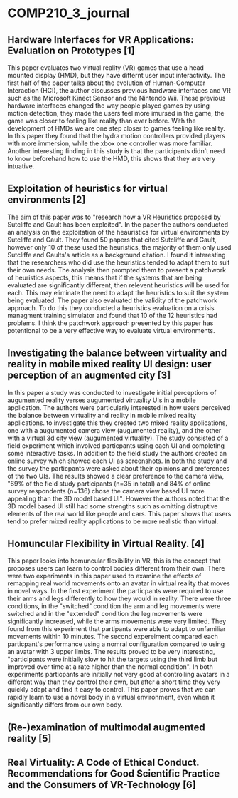 # COMP210_3_journal

## Hardware Interfaces for VR Applications: Evaluation on Prototypes [1]
This paper evaluates two virtual reality (VR) games that use a head mounted display (HMD), but they have differnt user input interactivity. The first half of the paper talks about the evolution of Human-Computer Interaction (HCI), the author discusses previous hardware interfaces and VR such as the Microsoft Kinect Sensor and the Nintendo Wii. These previous hardware interfaces changed the way people played games by using motion detection, they made the users feel more imursed in the game, the game was closer to feeling like reality than ever before. With the development of HMDs we are one step closer to games feeling like reality. In this paper they found that the hydra motion controllers provided players with more immersion, while the xbox one controller was more familiar. Another interesting finding in this study is that the participants didn't need to know beforehand how to use the HMD, this shows that they  are very intuative.

## Exploitation of heuristics for virtual environments [2]
The aim of this paper was to "research how a VR Heuristics proposed by Sutcliffe and Gault has been exploited". In the paper the authors conducted an analysis on the exploitation of the heauristics for virtual environments by Sutcliffe and Gault. They found 50 papers that cited Sutcliffe and Gault, however only 10 of these used the heuristics, the majority of them only used Sutcliffe and Gaults's article as a background citation. I found it interesting that the researchers who did use the heuristics tended to adapt them to suit their own needs. The analysis then prompted them to present a patchwork of heuristics aspects, this means that if the systems that are being evaluated are significantly different, then relevent heuristics will be used for each. This may eliminate the need to adapt the heuristics to suit the system being evaluated. The paper also evaluated the validity of the patchwork approach. To do this they conducted a heuristics evaluation on a crisis managment training simulator and found that 10 of the 12 heuristics had problems. I think the patchwork approach presented by this paper has potentional to be a very effective way to evaluate virtual environments.

## Investigating the balance between virtuality and reality in mobile mixed reality UI design: user perception of an augmented city [3]
In this paper a study was conducted to investigate initial perceptions of augumented reality verses augumented virtuality UIs in a mobile application. The authors were particularly interested in how users perceived the balance between virtuality and reality in mobile mixed reality applications. to investigate this they created two mixed reality applications, one with a augumented camera view (augumented reality), and the other with a virtual 3d city view (augumented virtuality). The study consisted of a field experiment which involved particpants using each UI and completing some interactive tasks. In addition to the field study the authors created an online survey which showed each UI as screenshots. In both the study and the survey the particpants were asked about their opinions and preferences of the two UIs. The results showed a clear preference to the camera view, "69% of the field study participants (n=35 in
total) and 84% of online survey respondents (n=136) chose the camera view based UI more appealing than the 3D model based UI". However the authors noted that the 3D model based UI still had some strengths such as omitting distruptive elements of the real world like people and cars. This paper shows that users tend to prefer mixed reality applications to be more realistic than virtual.

## Homuncular Flexibility in Virtual Reality. [4]
This paper looks into homuncular flexibility in VR, this is the concept that proposes users can learn to control bodies different from their own. There were two experiments in this paper used to examine the effects of remapping real world movements onto an avatar in virtual reality that moves in novel ways. In the first experiment the particpants were required to use their arms and legs differently to how they would in reality. There were three conditions, in the "switched" condition the arm and leg movements were switched and in the "extended" condition the leg movements were significantly increased, while the arms movements were very limited. They found from this experiment that partipants were able to adapt to unfamiliar movements within 10 minutes. The second expereiment compared each particpant's performance using a nomral configuration compared to using an avatar with 3 upper limbs. The results proved to be very interesting, "participants were initially slow to hit the targets using the third limb but improved over time at a rate higher than the normal condition". In both experiments particpants are initially not very good at controlling avatars in a different way than they control their own, but after a short time they very quickly adapt and find it easy to control. This paper proves that we can rapidly learn to use a novel body in a virtual environment, even when it significantly differs from our own body.

## (Re-)examination of multimodal augmented reality [5]


## Real Virtuality: A Code of Ethical Conduct. Recommendations for Good Scientific Practice and the Consumers of VR-Technology [6]



